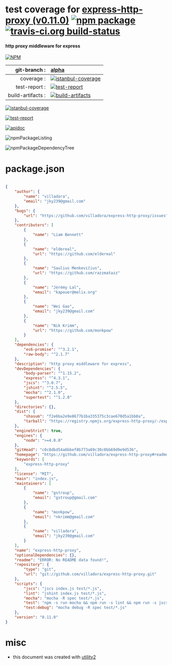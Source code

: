 # test coverage for  [express-http-proxy (v0.11.0)](https://github.com/villadora/express-http-proxy#readme)  [![npm package](https://img.shields.io/npm/v/npmtest-express-http-proxy.svg?style=flat-square)](https://www.npmjs.org/package/npmtest-express-http-proxy) [![travis-ci.org build-status](https://api.travis-ci.org/npmtest/node-npmtest-express-http-proxy.svg)](https://travis-ci.org/npmtest/node-npmtest-express-http-proxy)
#### http proxy middleware for express

[![NPM](https://nodei.co/npm/express-http-proxy.png?downloads=true)](https://www.npmjs.com/package/express-http-proxy)

| git-branch : | [alpha](https://github.com/npmtest/node-npmtest-express-http-proxy/tree/alpha)|
|--:|:--|
| coverage : | [![istanbul-coverage](https://npmtest.github.io/node-npmtest-express-http-proxy/build/coverage.badge.svg)](https://npmtest.github.io/node-npmtest-express-http-proxy/build/coverage.html/index.html)|
| test-report : | [![test-report](https://npmtest.github.io/node-npmtest-express-http-proxy/build/test-report.badge.svg)](https://npmtest.github.io/node-npmtest-express-http-proxy/build/test-report.html)|
| build-artifacts : | [![build-artifacts](https://npmtest.github.io/node-npmtest-express-http-proxy/glyphicons_144_folder_open.png)](https://github.com/npmtest/node-npmtest-express-http-proxy/tree/gh-pages/build)|

[![istanbul-coverage](https://npmtest.github.io/node-npmtest-express-http-proxy/build/screenCapture.buildCustomOrg.browser.coverage.html.png)](https://npmtest.github.io/node-npmtest-express-http-proxy/build/coverage.html/index.html)

[![test-report](https://npmtest.github.io/node-npmtest-express-http-proxy/build/screenCapture.buildCustomOrg.browser.%252Fhome%252Ftravis%252Fbuild%252Fnpmtest%252Fnode-npmtest-express-http-proxy%252Ftmp%252Fbuild%252Ftest-report.html.png)](https://npmtest.github.io/node-npmtest-express-http-proxy/build/test-report.html)

[![apidoc](https://npmdoc.github.io/node-npmdoc-express-http-proxy/build/screenCapture.buildApidoc.browser.%252Fhome%252Ftravis%252Fbuild%252Fnpmdoc%252Fnode-npmdoc-express-http-proxy%252Ftmp%252Fbuild%252Fapidoc.html.png)](https://npmdoc.github.io/node-npmdoc-express-http-proxy/build/apidoc.html)

![npmPackageListing](https://npmtest.github.io/node-npmtest-express-http-proxy/build/screenCapture.npmPackageListing.svg)

![npmPackageDependencyTree](https://npmtest.github.io/node-npmtest-express-http-proxy/build/screenCapture.npmPackageDependencyTree.svg)



# package.json

```json

{
    "author": {
        "name": "villadora",
        "email": "jky239@gmail.com"
    },
    "bugs": {
        "url": "https://github.com/villadora/express-http-proxy/issues"
    },
    "contributors": [
        {
            "name": "Liam Bennett"
        },
        {
            "name": "eldereal",
            "url": "https://github.com/eldereal"
        },
        {
            "name": "Saulius Menkevičius",
            "url": "https://github.com/razzmatazz"
        },
        {
            "name": "Jérémy Lal",
            "email": "kapouer@melix.org"
        },
        {
            "name": "Wei Gao",
            "email": "jky239@gmail.com"
        },
        {
            "name": "Nik Krimm",
            "url": "https://github.com/monkpow"
        }
    ],
    "dependencies": {
        "es6-promise": "^3.2.1",
        "raw-body": "^2.1.7"
    },
    "description": "http proxy middleware for express",
    "devDependencies": {
        "body-parser": "^1.15.2",
        "express": "^4.3.1",
        "jscs": "^3.0.7",
        "jshint": "^2.5.5",
        "mocha": "^2.1.0",
        "supertest": "^1.2.0"
    },
    "directories": {},
    "dist": {
        "shasum": "f2e6ba2e9e8677b1ba335375c3cae670d5a1bb0a",
        "tarball": "https://registry.npmjs.org/express-http-proxy/-/express-http-proxy-0.11.0.tgz"
    },
    "engineStrict": true,
    "engines": {
        "node": ">=4.0.0"
    },
    "gitHead": "c0c8dbd54a6bbef8b773a69c30c0bb69d9e9d536",
    "homepage": "https://github.com/villadora/express-http-proxy#readme",
    "keywords": [
        "express-http-proxy"
    ],
    "license": "MIT",
    "main": "index.js",
    "maintainers": [
        {
            "name": "gstroup",
            "email": "gstroup@gmail.com"
        },
        {
            "name": "monkpow",
            "email": "nkrimm@gmail.com"
        },
        {
            "name": "villadora",
            "email": "jky239@gmail.com"
        }
    ],
    "name": "express-http-proxy",
    "optionalDependencies": {},
    "readme": "ERROR: No README data found!",
    "repository": {
        "type": "git",
        "url": "git://github.com/villadora/express-http-proxy.git"
    },
    "scripts": {
        "jscs": "jscs index.js test/*.js",
        "lint": "jshint index.js test/*.js",
        "mocha": "mocha -R spec test/*.js",
        "test": "npm -s run mocha && npm run -s lint && npm run -s jscs",
        "test:debug": "mocha debug -R spec test/*.js"
    },
    "version": "0.11.0"
}
```



# misc
- this document was created with [utility2](https://github.com/kaizhu256/node-utility2)
